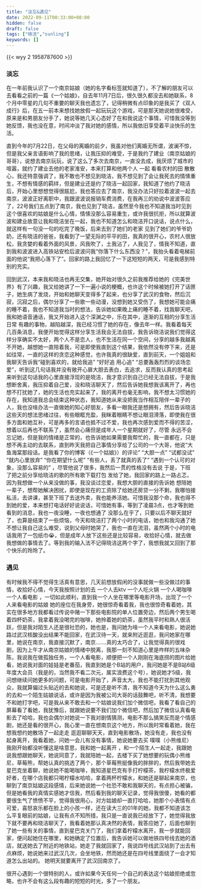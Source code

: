 ```yaml
---
title: "淡忘&遇见"
date: 2022-09-11T00:33:00+08:00
hidden: false
draft: false
tags: ["晓洁","sunling"]
keywords: []
---
```

    
{{< wyy 2 1958787600 >}}
### **淡忘**

​        在一年前我认识了一个南京姑娘（她的名字看标签就知道了），不了解的朋友可以去看看之前的一篇《一个姑娘》，自去年11月7日后，很久很久都没去和她联系，8个月中零星的几句不重要的聊天我也遗忘了，记得稍微有点印象的是我买了《双人成行》后，在五一前本来想找她放假一起玩玩这个游戏，可是那天她说她很难受，原来是和男朋友分手了，她说等她几天心态好了在和我说这个事情，可惜我没等到她反馈，我也没在意，时间冲淡了我对她的感情，所以我依旧享受着平淡快乐的生活。

​        直到今年的7月22日，在父母的离婚的前夕，我虽对他们离婚无所谓，波澜不惊，但是我父亲言语影响了我的思绪，让我压抑的难受，于是我约了建业（南京姑娘的哥哥），说想去南京玩玩，说了这么了多次去南京，一直没去成，我厌烦了城市的喧嚣，就约了建业去他的老家淮安，本来打算和他两个人 一起 看看农村的田 散散心，我还特意强调了，我不敢也不想见到晓洁，我不想见到了会让我死去的情愫重生，不想有情感的羁绊，但是建业还是约了晓洁一起回家，我知道了他约了晓洁 后，开始心里想想觉得很尴尬，我也答应去了南京，我没办法只好拉着波波一起去南京，波波正好离职中，我跟波波说报销车费消费，在我再三的劝说中波波答应了，22号我们五点到了南京，我也见到了晓洁，虽然至今我也不知道我当时见到这个很喜欢的姑娘是什么心情，情愫没那么容易重生，或许我很抗拒，所以就算波波和建业故意让我和晓洁坐在一起，我也不知道怎么和晓洁开口说话，说点什么，就这样有一句没一句的吃完了晚饭，后来去到了她们的老家 见到了她们的爷爷奶奶，还有晓洁的爸爸，我看到了一望无际的平平的田，我真的很开心，农村人很放松，我贪婪的看着外面的风景，风我吹了，土我沾了，人我见了，情我不知道，直到我和波波进入高铁站安检后波波问我“你落下什么东西没？”，我抬头看着电梯前面的他说“我把心落下了”。回家的路上我回忆了一下这短短的两天，可是我感到特别的充实。

​        回到武汉，本来我和晓洁也再无交集，她开始对很久之前我推荐给她的《完美世界》有了兴趣，我又给她讲了一下一遍小说的梗概，也许这个时候被她打开了话匣子，她生病了发烧，开始和她聊天变得多了起来，也分享了武汉的食物，然后沉寂，沉寂之后，偶尔分享了一些歌一些动漫，没想到她又受伤了，我想她可能会痛的睡不着，我也不知道我当时的想法，告诉她如果晚上痛的睡不着，找我聊天吧，我和她语音通话，我又开始进入这个深渊之中，乐在其中，逐渐的互相的分享生活日常  有趣的事物，越陷越深，我已经习惯了她的存在，像去年一样。我看着每天几百条消息，我便开始觉得这样分享生活我会无法自拔，我告诉晓洁说我们觉得这样分享确实不太好，两个人不是恋人，也不生活在同一个空间，分享的越多我越离不开她，越想她一直陪着我，可是即使我直到这个结果，我依然没有停下来，还是如往常，一直的这样的贪恋这种感觉，也许我真的很缺爱，直到前天，一个姐姐和我聊天告诉我“碰到喜欢的，就给我追” “好好追 用心追” “总要轰轰烈烈的谈场恋爱”，听到这几句话我并没有敞开心扉大胆去表白，去追求，反而我认真的思考起来听到这句话我的心里直接浮现的是晓洁，我才意识到自己已经无法自拔，于是我想断舍离，我压抑着自己爱，没和晓洁聊天了，然后告诉她我想我该离开了，再也想不打扰她了，她的生活也充实起来了，我的离开也毫无影响，我不想太习惯她的存在，我知道我总会结束这种状态，我知道她从来没把我当作相互陪伴一辈子的人，我也没啥办法一直做她的知心好朋友，多看一眼我还是想拥有，然后告诉晓洁这些天的想法思绪过往，有些眼眶充盈，我眯着眼睛不想让眼泪滑落，即使我在很多方面和她互补，可是再多的言语也抵不过不爱，我也再次感到爱而不得的苦涩，想着以后再也不联系了，虽然会心痛但是成年人一个星期就好了，尽管 永远不会忘记她，但是我的情绪是正常的，也告诉她如果需要我帮忙的，我一直都在，只是想不再主动的去联系，直到昨天我把自己事情分享给了公司的一个大哥，他说“大鱼海棠那段话。是我看了你的博客（《一个姑娘》）的评论” “大胆一点” “试都没试” “就内心里放弃” “你在期望什么呢” “有些人，丢了就真的丢了”  “遇到一个认可的对象，没那么容易的” ，尽管他说了很多，我然后一贯的性格没有去说 于是，下班了把之前分享给晓洁的歌的所有歌下载打包 发给了她，我回家的路上一路忐忑，因为我想做一个从来没做的事，我没谈过恋爱，我想大胆的直接的告诉她 想陪她一辈子，想帮她解决困扰，即使是现在的工资除了给她还房贷一分不剩，我哪怕接私活，去讲课，甚至下班了去送外卖，我也能养活她。可惜我没那个命，我也得不到她的爱，本来想打电话好好说说话，可惜她有事，等到了凌晨3点，也才等到她看到的消息，我也一夜没睡，一夜也想通了 没那么在乎了，只要以后不聊天就好了，也算是结束了一些烦恼，今天和晓洁打了两个小时的电话，她也和我沟通了她不想让我自己这么难受，说到父母时她哭了，我也一直在流泪，虽然两个小时的电话我用了一包纸巾😭，但是成年人放下这些还是比较容易，收拾好心情，就去做我想做的事情去了。等到我的输入法不记得晓洁这两个字了，我想我就又回到了那个快乐的玲玲了。



### **遇见**

​        有时候我不得不觉得生活真有意思，几天前想放假闲的没事就做一些没做过的事情，收拾好心情，今天我按照计划的去 一个人去ktv  一个人吃火锅 一个人喝咖啡   一个人看电影 ，一切如此顺利，直到我一个人坐在哪里等电影开场，出现了一个人来看电影的姑娘 她的座位在我身旁，她很惊奇看着我，我也很惊奇看着她，其实在很多地方我都看过传说中赌一下那些电影院的单人位置旁边，然后两个男生喝着四杯奶茶，我拿着我没喝完的咖啡，她拎着她的奶茶，虽然我平时和熟人很活跃，但是我对陌生人还是很社恐的，她也是，我问她为啥一个人来看电影，她说她路过武汉核酸没出结果不能回家，在武汉待一天，就来附近逛逛，我问她家在哪里，她说在南京，我直接沉默了，南京.......真的太巧合了，让我觉得真的很戏剧，因为上午才从南京姑娘的情绪中脱离，我那一刻不知道心里是咋样的五味杂陈，我说我在做孤独任务，一个人看电影，顺便把一个人刚刚在海底捞的图片给她看，她说我对面的娃娃是老番茄，我直到她是个B站的用户，我问她是不是B站6级年度大会员（我是的，当然我不看二次元，属实浪费这个号），她说她才5级，我问想继续问她更多的问题，可是电影开始了，声音太大，我也不能打扰到其他观众，我就算偏过头贴近的去和她说，可是还是听不清，我不知道今天为什么这么勇的去和一个陌生姑娘说话，或许是因为我被公司大哥的话鼓舞吧，听不清，我想要不和她打字吧，可是我从来不敢去和一个姑娘说我们加个微信吧，我看了看自己的屏幕看了看她，我犹豫后，就跟她说要不我们加个微信吧，然后加了微信认真看电影去了哈哈，我也会偶尔对她说一下我对剧情猜测，电影不那么搞笑反而是个情感剧，她还是看的很开心，我心里一直在想南京这个地方，所以我时常看着她，我在想我想约她散场了一起走走 逛逛聊聊天天，直到电影散场，她没有走，我也没有起身离开，我看着她，问她一会儿有没有事情，她说她要去买 噗噗（小熊维尼）我刚开始都没听懂这是啥意思，我和她一起离开  ，和一个陌生人一起走，我跟她说我想跟她聊天，她说同意了，我就陪她一起，去楼下买了她想要的玩偶小熊维尼，草莓熊，帮她认真的挑选了两个，那个草莓熊挺像我的胖胖的，然后我带她去星巴克坐着聊，她说她不能喝咖啡，我知道星巴克有手打柠檬茶，我柠檬水终极爱好者，在哪个店我都只喝柠檬水哈哈，拿着两杯柠檬水，和她还是聊起来南京，也聊到了南京姑娘这段感情，后来她说她一个社恐不敢和我聊天的，有点担心被骗，但是她看我的真情实感她才信我，然后看到我的聊天记录，觉得我很傻，她看的都要很生气了愤愤不平，觉得我很用心，对方姑娘却一直打哈哈，她那个小表情有点可爱，喜怒哀乐都在脸上的小孩一样，还在读大三的01年的她，我都不知道该怎么平复眼前的姑娘，让我有点不知所措，我只是一直说我已经放下了，她觉得我放下就不要再和晓洁聊天了，我看着她那认真决然的表情，我答应她了，后面也聊到了她一些有关的事情，直到星巴克关门了，我们拿着柠檬水离开，我一步就能回家，便问起她住在哪里，和她确定了位置后，我告诉她可以做地铁四号线去她的酒店，就送她去了附近的地铁站，她走了我就回家了，我说四号线武汉站到了出去有点麻烦，她说她来过武汉几次，会坐地铁，然而她还是在四号线里面绕了一会才知道怎么出站的。 她明天就要离开了武汉回南京了。

​        很开心遇到一个很特别的人，或许如果今天任何一个自己的表达这个姑娘拒绝或忽略，也许不会有这么段有趣的短短的时光，多了一个朋友。



